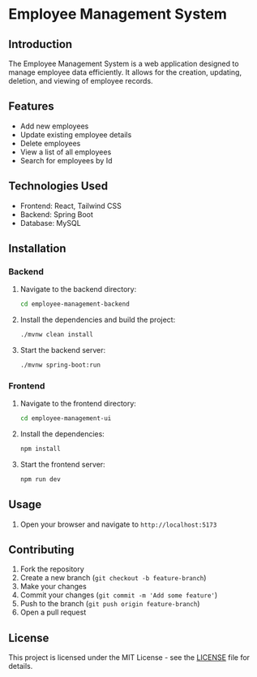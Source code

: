# Employee Management System

## Introduction

The Employee Management System is a web application designed to manage employee data efficiently. It allows for the creation, updating, deletion, and viewing of employee records.

## Features

- Add new employees
- Update existing employee details
- Delete employees
- View a list of all employees
- Search for employees by Id

## Technologies Used

- Frontend: React, Tailwind CSS
- Backend: Spring Boot
- Database: MySQL

## Installation

### Backend

1. Navigate to the backend directory:
   ```bash
   cd employee-management-backend
   ```
2. Install the dependencies and build the project:
   ```bash
   ./mvnw clean install
   ```
3. Start the backend server:
   ```bash
   ./mvnw spring-boot:run
   ```

### Frontend

1. Navigate to the frontend directory:
   ```bash
   cd employee-management-ui
   ```
2. Install the dependencies:
   ```bash
   npm install
   ```
3. Start the frontend server:
   ```bash
   npm run dev
   ```

## Usage

1. Open your browser and navigate to `http://localhost:5173`

## Contributing

1. Fork the repository
2. Create a new branch (`git checkout -b feature-branch`)
3. Make your changes
4. Commit your changes (`git commit -m 'Add some feature'`)
5. Push to the branch (`git push origin feature-branch`)
6. Open a pull request

## License

This project is licensed under the MIT License - see the [LICENSE](LICENSE) file for details.
